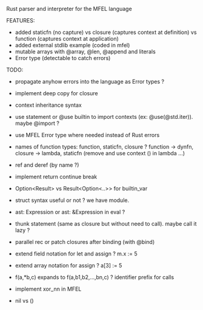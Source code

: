 Rust parser and interpreter for the MFEL language

FEATURES:
- added staticfn (no capture) vs closure (captures context at definition) vs function (captures context at application)
- added external stdlib example (coded in mfel)
- mutable arrays with @array, @len, @append and literals
- Error type (detectable to catch errors)

TODO:
- propagate anyhow errors into the language as Error types ?

- implement deep copy for closure

- context inheritance syntax
- use statement or @use builtin to import contexts (ex: @use(@std.iter)). maybe @import ?
- use MFEL Error type where needed instead of Rust errors

- names of function types: function, staticfn, closure ?  function -> dynfn, closure -> lambda, staticfn (remove and use context () in lambda ...)

- ref and deref (by name ?)
- implement return continue break
- Option<Result<Expression>> vs Result<Option<..>> for builtin_var
- struct syntax useful or not ? we have module.
- ast: Expression or ast: &Expression in eval ?

- thunk statement (same as closure but without need to call). maybe call it lazy ?

- parallel rec or patch closures after binding (with @bind)
- extend field notation for let and assign ? m.x := 5
- extend array notation for assign ? a[3] := 5

- f(a,*b,c) expands to f(a,b1,b2,...,bn,c) ? identifier prefix for calls

- implement xor_nn in MFEL

- nil vs ()



